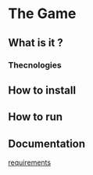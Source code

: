 # The Game

## What is it ?

### Thecnologies

## How to install

## How to run

## Documentation

[requirements](./docs/readme.md)